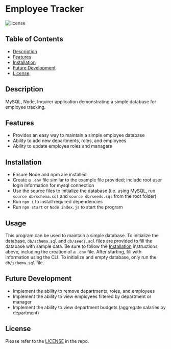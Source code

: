 # Employee Tracker

![license](https://img.shields.io/badge/license-MIT-green)

## Table of Contents

- [Description](#description)
- [Features](#features)
- [Installation](#installation)
- [Future Development](#future-development)
- [License](#license)

## Description

MySQL, Node, Inquirer application demonstrating a simple database for employee tracking.

## Features

* Provides an easy way to maintain a simple employee database
* Ability to add new departments, roles, and employees
* Ability to update employee roles and managers

## Installation

- Ensure Node and npm are installed
- Create a `.env` file similar to the example file provided; include root user login information for mysql connection
- Use the source files to initialize the database (i.e. using MySQL, run `source db/schema.sql` and `source db/seeds.sql` from the root folder)
- Run `npm i` to install required dependencies
- Run `npm start` or `Node index.js` to start the program

## Usage

This program can be used to maintain a simple database. To initialize the database, `db/schema.sql` and `db/seeds.sql` files are provided to fill the database with sample data. Be sure to follow the [Installation](#installation) instructions above, including the creation of a `.env` file. After starting, fill with information using the CLI. To initialize and empty database, only run the `db/schema.sql` file.

## Future Development

* Implement the ability to remove departments, roles, and employees
* Implement the ability to view employees filtered by department or manager
* Implement the ability to view department budgets (aggregate salaries by department)

## License

 Please refer to the [LICENSE](./LICENSE) in the repo.
